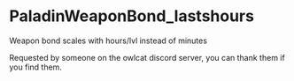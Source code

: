 # PaladinWeaponBond_lastshours
Weapon bond scales with hours/lvl instead of minutes

Requested by someone on the owlcat discord server, you can thank them if you find them.
